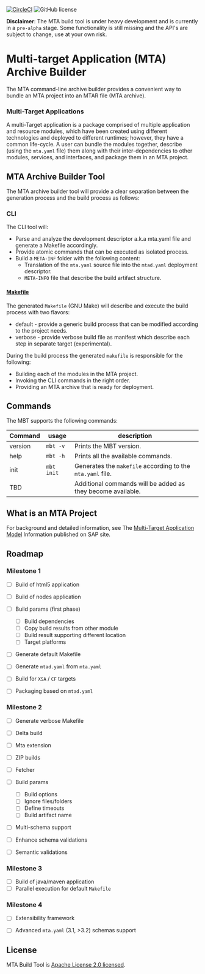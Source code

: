 [![CircleCI](https://circleci.com/gh/SAP/cloud-mta-build-tool.svg?style=svg&circle-token=ecedd1dce3592adcd72ee4c61481972c32dcfad7)](https://circleci.com/gh/SAP/cloud-mta-build-tool)
![GitHub license](https://img.shields.io/badge/license-Apache_2.0-blue.svg)

<b>Disclaimer</b>: The MTA build tool is under heavy development and is currently in a `pre-alpha` stage.
                   Some functionality is still missing and the API's are subject to change, use at your own risk.
                   
# Multi-target Application (MTA) Archive Builder

The MTA command-line archive builder provides a convenient way to bundle an MTA project into an MTAR file (MTA archive).

### Multi-Target Applications

A multi-Target application is a package comprised of multiple application and resource modules, 
which have been created using different technologies and deployed to different runtimes; however, they have a common life-cycle. 
A user can bundle the modules together, describe (using the `mta.yaml` file) them along with their inter-dependencies to other modules, 
services, and interfaces, and package them in an MTA project.
 

## MTA Archive Builder Tool 

The MTA archive builder tool will provide a clear separation between the generation process and the build process as follows:

### CLI 

The CLI tool will:
- Parse and analyze the development descriptor a.k.a mta.yaml file and generate a Makefile accordingly. 
- Provide atomic commands that can be executed as isolated process.
- Build a `META-INF` folder with the following content:
  - Translation of the `mta.yaml` source file into the `mtad.yaml` deployment descriptor.
  - `META-INFO` file that describe the build artifact structure.
  
  
#### [Makefile](https://www.gnu.org/software/make/)

The generated `Makefile` (GNU Make) will describe and execute the build process with two flavors:
- default - provide a generic build process that can be modified according to the project needs.
- verbose - provide verbose build file as manifest which describe each step in separate target (experimental).

During the build process the generated `makefile` is responsible for the following:
- Building each of the modules in the MTA project.
- Invoking the CLI commands in the right order. 
- Providing an MTA archive that is ready for deployment.

## Commands <a id='commands'></a>

The MBT supports the following commands:


| Command | usage        | description                                            |
| ------  | ------       |  ----------                                            |
| version | `mbt -v`     | Prints the MBT version.                                 |
| help    | `mbt -h`     | Prints all the available commands.                     | 
| init    | `mbt init`   | Generates the `makefile` according to the `mta.yaml` file.             |
| TBD     |              | Additional commands will be added as they become available.



## What is an MTA Project

For background and detailed information, see The [Multi-Target Application Model](http://help.sap.com/disclaimer?site=http://www.sap.com/documents/2016/06/e2f618e4-757c-0010-82c7-eda71af511fa.html) Information published on SAP site.


## Roadmap
 
### Milestone 1 
 
 - [ ] Build of html5 application 
 - [ ] Build of nodes application
 - [ ] Build params (first phase)
    - [ ] Build dependencies
    - [ ] Copy build results from other module
    - [ ] Build result supporting different location
    - [ ] Target platforms
 - [ ] Generate default Makefile
 - [ ] Generate `mtad.yaml` from `mta.yaml`
 - [ ] Build for `XSA` / `CF` targets
 - [ ] Packaging based on `mtad.yaml`
 
 
### Milestone 2 
 
  - [ ] Generate verbose Makefile
  - [ ] Delta build
  - [ ] Mta extension
  - [ ] ZIP builds
  - [ ] Fetcher 
  - [ ] Build params
    - [ ] Build options
    - [ ] Ignore files/folders
    - [ ] Define timeouts
    - [ ] Build artifact name
  - [ ] Multi-schema support
  - [ ] Enhance schema validations
  - [ ] Semantic validations
  
 
 ### Milestone 3 
 
  - [ ] Build of java/maven application
  - [ ] Parallel execution for default `Makefile` 
 
 ### Milestone 4  

 - [ ] Extensibility framework
 - [ ] Advanced `mta.yaml` (3.1, >3.2) schemas support
 
 
 ## License
 
 MTA Build Tool is [Apache License 2.0 licensed](./LICENSE).
